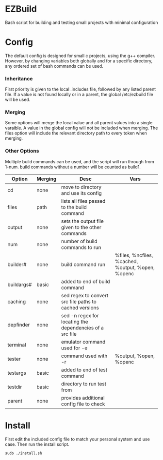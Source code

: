 # EZBuild
Bash script for building and testing small projects with minimal configuration

# Config
The default config is designed for small c projects, using the g++ compiler.
However, by changing variables both globally and for a specific directory, any ordered set of bash commands can be used.

### Inheritance
First priority is given to the local .includes file, followed by any listed parent file.
If a value is not found locally or in a parent, the global /etc/ezbuild file will be used.

### Merging
Some options will merge the local value and all parent values into a single varaible.
A value in the global config will not be included when merging.
The files option will include the relevant directory path to every token when merging.

### Other Options
Multiple build commands can be used, and the script will run through from 1-num.
build commands without a number will be counted as build1.

Option	|Merging|Desc									 	|Vars
-----	|-----	|-----							  			|-----
cd 		|none	|move to directory and use its config 		|
files	|path	|lists all files passed to the build command		|
output	|none	|sets the output file given to the other commands	|
num		|none	|number of build commands to run			|
builder\#	|none	|build command run						|%files, %ncfiles, %cached, %output, %open, %openc
buildargs\#	|basic	|added to end of build command			|
caching |none	|sed regex to convert src file paths to cached versions 	|
depfinder|none	|sed -n regex for locating the dependencies of a src file 	|
terminal|none	|emulator command used for -e 				|
tester 	|none	|command used with -r 						|%output, %open, %openc
testargs|basic	|added to end of test command 				|
testdir	|basic	|directory to run test from 				|
parent  |none	|provides additional config file to check	|

# Install
First edit the included config file to match your personal system and use case.
Then run the install script.
```
sudo ./install.sh
```
